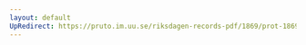 ```yaml
---
layout: default
UpRedirect: https://pruto.im.uu.se/riksdagen-records-pdf/1869/prot-1869--fk--414/prot-1869--fk--414_012.pdf
---
```

